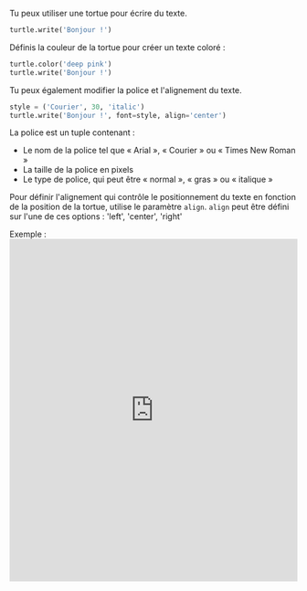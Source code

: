 Tu peux utiliser une tortue pour écrire du texte.

```python
turtle.write('Bonjour !')
```

Définis la couleur de la tortue pour créer un texte coloré :

```python
turtle.color('deep pink')
turtle.write('Bonjour !')
```

Tu peux également modifier la police et l'alignement du texte.

```python
style = ('Courier', 30, 'italic')
turtle.write('Bonjour !', font=style, align='center')
```

La police est un tuple contenant :

+ Le nom de la police tel que « Arial », « Courier » ou « Times New Roman »
+ La taille de la police en pixels
+ Le type de police, qui peut être « normal », « gras » ou « italique »

Pour définir l'alignement qui contrôle le positionnement du texte en fonction de la position de la tortue, utilise le paramètre `align`. `align` peut être défini sur l'une de ces options : 'left', 'center', 'right'

Exemple : <iframe src="https://trinket.io/embed/python/52378ec006?start=result" width="100%" height="600" frameborder="0" marginwidth="0" marginheight="0" allowfullscreen mark="crwd-mark"></iframe>